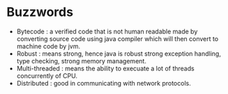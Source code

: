 # Buzzwords
- Bytecode : a verified code that is not human readable made by converting source code using java compiler which will then convert to machine code by jvm.
- Robust : means strong, hence java is robust strong exception handling, type checking, strong memory management.
- Multi-threaded : means the ability to execuate a lot of threads concurrently of CPU.
- Distributed : good in communicating with network protocols.